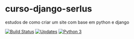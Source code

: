 # curso-django-serlus
estudos de como criar um site com base em python e django


[![Build Status](https://travis-ci.org/serlus/curso-django-serlus.svg?branch=master)](https://travis-ci.org/serlus/curso-django-serlus)
[![Updates](https://pyup.io/repos/github/serlus/curso-django-serlus/shield.svg)](https://pyup.io/repos/github/serlus/curso-django-serlus/)
[![Python 3](https://pyup.io/repos/github/serlus/curso-django-serlus/python-3-shield.svg)](https://pyup.io/repos/github/serlus/curso-django-serlus/)
